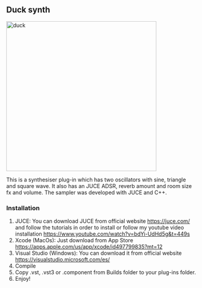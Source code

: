 ## Duck synth

<img width="398" alt="duck" src="https://user-images.githubusercontent.com/47612276/143549478-91fe61da-5a88-49a8-8021-0d0c38138670.png">

This is a synthesiser plug-in which has two oscillators with sine, triangle and square wave. It also has an JUCE ADSR, reverb amount and room size fx and volume. 
The sampler was developed with JUCE and C++.

### Installation

1. JUCE: You can download JUCE from official website https://juce.com/ and follow the tutorials in order to install or follow my youtube video installation https://www.youtube.com/watch?v=bdYi-UdHd5g&t=449s
2. Xcode (MacOs): Just download from App Store https://apps.apple.com/us/app/xcode/id497799835?mt=12
3. Visual Studio (Windows): You can download it from official website https://visualstudio.microsoft.com/es/
4. Compile
5. Copy .vst, .vst3 or .component from Builds folder to your plug-ins folder.
6. Enjoy!
